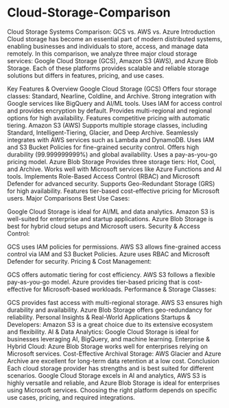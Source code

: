 # Cloud-Storage-Comparison
Cloud Storage Systems Comparison: GCS vs. AWS vs. Azure
Introduction
Cloud storage has become an essential part of modern distributed systems, enabling businesses and individuals to store, access, and manage data remotely. In this comparison, we analyze three major cloud storage services: Google Cloud Storage (GCS), Amazon S3 (AWS), and Azure Blob Storage. Each of these platforms provides scalable and reliable storage solutions but differs in features, pricing, and use cases.

Key Features & Overview
Google Cloud Storage (GCS)
Offers four storage classes: Standard, Nearline, Coldline, and Archive.
Strong integration with Google services like BigQuery and AI/ML tools.
Uses IAM for access control and provides encryption by default.
Provides multi-regional and regional options for high availability.
Features competitive pricing with automatic tiering.
Amazon S3 (AWS)
Supports multiple storage classes, including Standard, Intelligent-Tiering, Glacier, and Deep Archive.
Seamlessly integrates with AWS services such as Lambda and DynamoDB.
Uses IAM and S3 Bucket Policies for fine-grained security control.
Offers high durability (99.999999999%) and global availability.
Uses a pay-as-you-go pricing model.
Azure Blob Storage
Provides three storage tiers: Hot, Cool, and Archive.
Works well with Microsoft services like Azure Functions and AI tools.
Implements Role-Based Access Control (RBAC) and Microsoft Defender for advanced security.
Supports Geo-Redundant Storage (GRS) for high availability.
Features tier-based cost-effective pricing for Microsoft users.
Major Comparisons
Best Use Cases:

Google Cloud Storage is ideal for AI/ML and data analytics.
Amazon S3 is well-suited for enterprise and startup applications.
Azure Blob Storage is best for hybrid cloud setups and Microsoft users.
Security & Access Control:

GCS uses IAM policies for permissions.
AWS S3 allows fine-grained access control via IAM and S3 Bucket Policies.
Azure uses RBAC and Microsoft Defender for security.
Pricing & Cost Management:

GCS offers automatic tiering for cost efficiency.
AWS S3 follows a flexible pay-as-you-go model.
Azure provides tier-based pricing that is cost-effective for Microsoft-based workloads.
Performance & Storage Classes:

GCS provides fast access with multi-regional storage.
AWS S3 ensures high durability and availability.
Azure Blob Storage offers geo-redundancy for reliability.
Personal Insights & Real-World Applications
Startups & Developers: Amazon S3 is a great choice due to its extensive ecosystem and flexibility.
AI & Data Analytics: Google Cloud Storage is ideal for businesses leveraging AI, BigQuery, and machine learning.
Enterprise & Hybrid Cloud: Azure Blob Storage works well for enterprises relying on Microsoft services.
Cost-Effective Archival Storage: AWS Glacier and Azure Archive are excellent for long-term data retention at a low cost.
Conclusion
Each cloud storage provider has strengths and is best suited for different scenarios. Google Cloud Storage excels in AI and analytics, AWS S3 is highly versatile and reliable, and Azure Blob Storage is ideal for enterprises using Microsoft services. Choosing the right platform depends on specific use cases, pricing, and required integrations.

